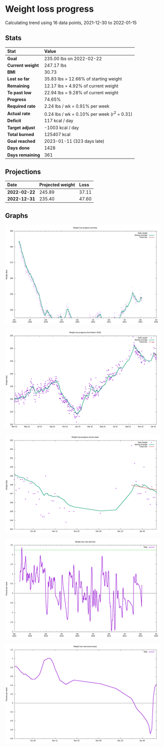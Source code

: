 # Weight loss progress

Calculating trend using 16 data points, 2021-12-30 to 2022-01-15

## Stats

Stat|Value
:-|:-
**Goal**|235.00 lbs on 2022-02-22
**Current weight**|247.17 lbs
**BMI**|30.73
**Lost so far**|35.83 lbs = 12.66% of starting weight
**Remaining**|12.17 lbs =  4.92% of current  weight
**To past low**|22.94 lbs =  9.28% of current  weight
**Progress**|74.65%
**Required rate**|2.24 lbs / wk = 0.91% per week
**Actual rate**|0.24 lbs / wk = 0.10% per week  (r<sup>2</sup> = 0.31)
**Deficit**|117 kcal / day
**Target adjust**|-1003 kcal / day
**Total burned**|125407 kcal
**Goal reached**|2023-01-11 (323 days late)
**Days done**|1428
**Days remaining**|361

## Projections

Date|Projected weight|Loss
:-|:-|:-
**2022-02-22**|245.89|37.11
**2022-12-31**|235.40|47.60

## Graphs

![](weight-graph-alltime.png)

![](weight-graph-covid.png)

![](weight-graph-recent.png)

![](rate-graph-alltime.png)

![](rate-graph-recent.png)
